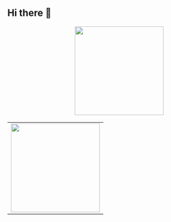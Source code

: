 ## Hi there 👋
<div align="center">
  <table style="width:100%;">
    <tr>
      <td align="center">
        <img height='200' src="https://github-readme-stats.vercel.app/api?username=MingHongDuD&hide_title=true&hide_border=true&show_icons=trueline_height=21&text_color=000&icon_color=000&bg_color=0,ea6161,ffc64d,fffc4d,52fa5a&theme=graywhite" />
      </td>
      <img height='200' src="https://github-readme-stats.vercel.app/api/top-langs/?username=MingHongDuD&layout=compact" />
    </tr>
  </table>
</div>
